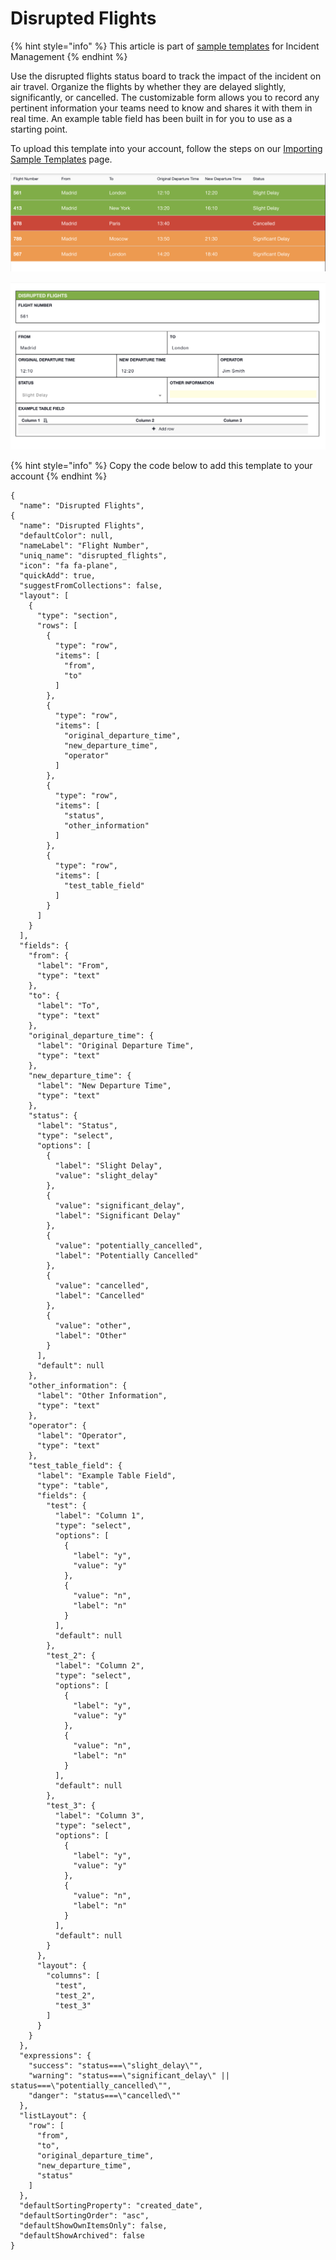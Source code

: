 # Disrupted Flights

{% hint style="info" %}
This article is part of [sample templates](../) for Incident Management
{% endhint %}

Use the disrupted flights status board to track the impact of the incident on air travel. Organize the flights by whether they are delayed slightly, significantly, or cancelled. The customizable form allows you to record any pertinent information your teams need to know and shares it with them in real time. An example table field has been built in for you to use as a starting point.   
  
To upload this template into your account, follow the steps on our [Importing Sample Templates](../importing-sample-templates.md) page.

![](../../../.gitbook/assets/screen-shot-2021-09-22-at-10.58.37-am.png)

![](../../../.gitbook/assets/screen-shot-2021-09-22-at-10.59.50-am.png)

{% hint style="info" %}
 Copy the code below to add this template to your account
{% endhint %}

```text
{
  "name": "Disrupted Flights",
{
  "name": "Disrupted Flights",
  "defaultColor": null,
  "nameLabel": "Flight Number",
  "uniq_name": "disrupted_flights",
  "icon": "fa fa-plane",
  "quickAdd": true,
  "suggestFromCollections": false,
  "layout": [
    {
      "type": "section",
      "rows": [
        {
          "type": "row",
          "items": [
            "from",
            "to"
          ]
        },
        {
          "type": "row",
          "items": [
            "original_departure_time",
            "new_departure_time",
            "operator"
          ]
        },
        {
          "type": "row",
          "items": [
            "status",
            "other_information"
          ]
        },
        {
          "type": "row",
          "items": [
            "test_table_field"
          ]
        }
      ]
    }
  ],
  "fields": {
    "from": {
      "label": "From",
      "type": "text"
    },
    "to": {
      "label": "To",
      "type": "text"
    },
    "original_departure_time": {
      "label": "Original Departure Time",
      "type": "text"
    },
    "new_departure_time": {
      "label": "New Departure Time",
      "type": "text"
    },
    "status": {
      "label": "Status",
      "type": "select",
      "options": [
        {
          "label": "Slight Delay",
          "value": "slight_delay"
        },
        {
          "value": "significant_delay",
          "label": "Significant Delay"
        },
        {
          "value": "potentially_cancelled",
          "label": "Potentially Cancelled"
        },
        {
          "value": "cancelled",
          "label": "Cancelled"
        },
        {
          "value": "other",
          "label": "Other"
        }
      ],
      "default": null
    },
    "other_information": {
      "label": "Other Information",
      "type": "text"
    },
    "operator": {
      "label": "Operator",
      "type": "text"
    },
    "test_table_field": {
      "label": "Example Table Field",
      "type": "table",
      "fields": {
        "test": {
          "label": "Column 1",
          "type": "select",
          "options": [
            {
              "label": "y",
              "value": "y"
            },
            {
              "value": "n",
              "label": "n"
            }
          ],
          "default": null
        },
        "test_2": {
          "label": "Column 2",
          "type": "select",
          "options": [
            {
              "label": "y",
              "value": "y"
            },
            {
              "value": "n",
              "label": "n"
            }
          ],
          "default": null
        },
        "test_3": {
          "label": "Column 3",
          "type": "select",
          "options": [
            {
              "label": "y",
              "value": "y"
            },
            {
              "value": "n",
              "label": "n"
            }
          ],
          "default": null
        }
      },
      "layout": {
        "columns": [
          "test",
          "test_2",
          "test_3"
        ]
      }
    }
  },
  "expressions": {
    "success": "status===\"slight_delay\"",
    "warning": "status===\"significant_delay\" || status===\"potentially_cancelled\"",
    "danger": "status===\"cancelled\""
  },
  "listLayout": {
    "row": [
      "from",
      "to",
      "original_departure_time",
      "new_departure_time",
      "status"
    ]
  },
  "defaultSortingProperty": "created_date",
  "defaultSortingOrder": "asc",
  "defaultShowOwnItemsOnly": false,
  "defaultShowArchived": false
}
```


